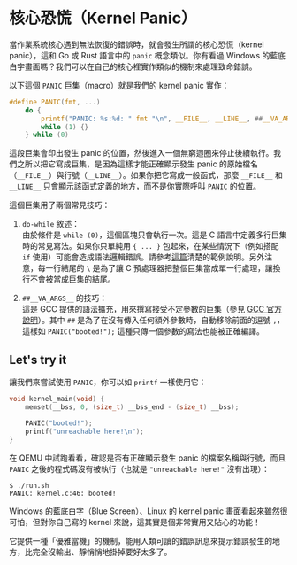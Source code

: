 # 核心恐慌（Kernel Panic）

當作業系統核心遇到無法恢復的錯誤時，就會發生所謂的核心恐慌（kernel panic），這和 Go 或 Rust 語言中的 `panic` 概念類似。你有看過 Windows 的藍底白字畫面嗎？我們可以在自己的核心裡實作類似的機制來處理致命錯誤。

以下這個 `PANIC` 巨集（macro）就是我們的 kernel panic 實作：

```c [kernel.h]
#define PANIC(fmt, ...)                                                        \
    do {                                                                       \
        printf("PANIC: %s:%d: " fmt "\n", __FILE__, __LINE__, ##__VA_ARGS__);  \
        while (1) {}                                                           \
    } while (0)
```

這段巨集會印出發生 panic 的位置，然後進入一個無窮迴圈來停止後續執行。我們之所以把它寫成巨集，是因為這樣才能正確顯示發生 panic 的原始檔名（`__FILE__`）與行號（`__LINE__`）。如果你把它寫成一般函式，那麼 `__FILE__` 和 `__LINE__` 只會顯示該函式定義的地方，而不是你實際呼叫 `PANIC` 的位置。

這個巨集用了兩個常見技巧：

1. `do-while` 敘述：  
  由於條件是 `while (0)`，這個區塊只會執行一次。這是 C 語言中定義多行巨集時的常見寫法。如果你只單純用 `{ ... }` 包起來，在某些情況下（例如搭配 `if` 使用）可能會造成語法邏輯錯誤。請參考[這篇](https://www.jpcert.or.jp/sc-rules/c-pre10-c.html)清楚的範例說明。另外注意，每一行結尾的 `\` 是為了讓 C 預處理器把整個巨集當成單一行處理，讓換行不會被當成巨集的結尾。

2. `##__VA_ARGS__` 的技巧：  
  這是 GCC 提供的語法擴充，用來撰寫接受不定參數的巨集（參見 [GCC 官方說明](https://gcc.gnu.org/onlinedocs/gcc/Variadic-Macros.html)）。其中 `##` 是為了在沒有傳入任何額外參數時，自動移除前面的逗號 `,`，這樣如 `PANIC("booted!");` 這種只傳一個參數的寫法也能被正確編譯。

## Let's try it

讓我們來嘗試使用 `PANIC`，你可以如 `printf` 一樣使用它：

```c [kernel.c] {4-5}
void kernel_main(void) {
    memset(__bss, 0, (size_t) __bss_end - (size_t) __bss);

    PANIC("booted!");
    printf("unreachable here!\n");
}
```

在 QEMU 中試跑看看，確認是否有正確顯示發生 panic 的檔案名稱與行號，而且 `PANIC` 之後的程式碼沒有被執行（也就是 `"unreachable here!"` 沒有出現）：

```
$ ./run.sh
PANIC: kernel.c:46: booted!
```

Windows 的藍底白字（Blue Screen）、Linux 的 kernel panic 畫面看起來雖然很可怕，但對你自己寫的 kernel 來說，這其實是個非常實用又貼心的功能！

它提供一種「優雅當機」的機制，能用人類可讀的錯誤訊息來提示錯誤發生的地方，比完全沒輸出、靜悄悄地掛掉要好太多了。
